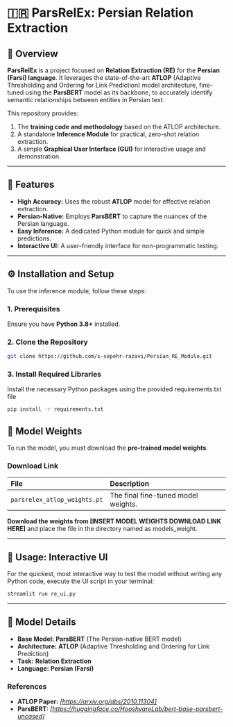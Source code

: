 # 🇮🇷 ParsRelEx: Persian Relation Extraction

## 🌟 Overview

**ParsRelEx** is a project focused on **Relation Extraction (RE)** for the **Persian (Farsi) language**. It leverages the state-of-the-art **ATLOP** (Adaptive Thresholding and Ordering for Link Prediction) model architecture, fine-tuned using the **ParsBERT** model as its backbone, to accurately identify semantic relationships between entities in Persian text.

This repository provides:

1. The **training code and methodology** based on the ATLOP architecture.
2. A standalone **Inference Module** for practical, zero-shot relation extraction.
3. A simple **Graphical User Interface (GUI)** for interactive usage and demonstration.

---

## 🚀 Features

- **High Accuracy:** Uses the robust **ATLOP** model for effective relation extraction.
- **Persian-Native:** Employs **ParsBERT** to capture the nuances of the Persian language.
- **Easy Inference:** A dedicated Python module for quick and simple predictions.
- **Interactive UI:** A user-friendly interface for non-programmatic testing.

---

## ⚙️ Installation and Setup

To use the inference module, follow these steps:

### 1. Prerequisites

Ensure you have **Python 3.8+** installed.

### 2. Clone the Repository

```bash
git clone https://github.com/s-sepehr-razavi/Persian_RE_Module.git
```

### 3. Install Required Libraries

Install the necessary Python packages using the provided requirements.txt file

```bash
pip install -r requirements.txt
```

## 💾 Model Weights

To run the model, you must download the **pre-trained model weights**.

### Download Link

| File                         | Description                         |
| :--------------------------- | :---------------------------------- |
| `parsrelex_atlop_weights.pt` | The final fine-tuned model weights. |

**Download the weights from [INSERT MODEL WEIGHTS DOWNLOAD LINK HERE]** and place the file in the directory named as models_weight.

---

## 🔮 Usage: Interactive UI

For the quickest, most interactive way to test the model without writing any Python code, execute the UI script in your terminal:

```bash
streamlit run re_ui.py
```

---

## 📄 Model Details

- **Base Model:** **ParsBERT** (The Persian-native BERT model)
- **Architecture:** **ATLOP** (Adaptive Thresholding and Ordering for Link Prediction)
- **Task:** **Relation Extraction**
- **Language:** **Persian (Farsi)**

### References

- **ATLOP Paper:** _[https://arxiv.org/abs/2010.11304]_
- **ParsBERT:** _[https://huggingface.co/HooshvareLab/bert-base-parsbert-uncased]_
